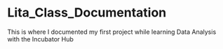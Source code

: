 # Lita_Class_Documentation
This is where I documented my first project while learning Data Analysis with the Incubator Hub
